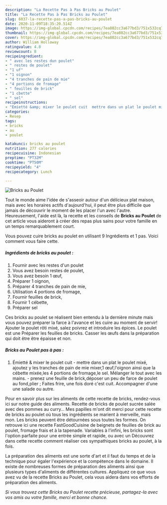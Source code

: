 ```yaml
---
description: "La Recette Pas à Pas Bricks au Poulet"
title: "La Recette Pas à Pas Bricks au Poulet"
slug: 6037-la-recette-pas-a-pas-bricks-au-poulet
date: 2020-11-09T18:35:20.514Z
image: https://img-global.cpcdn.com/recipes/7ea802cc3a677bd3/751x532cq70/bricks-au-poulet-photo-principale-de-la-recette.jpg
thumbnail: https://img-global.cpcdn.com/recipes/7ea802cc3a677bd3/751x532cq70/bricks-au-poulet-photo-principale-de-la-recette.jpg
cover: https://img-global.cpcdn.com/recipes/7ea802cc3a677bd3/751x532cq70/bricks-au-poulet-photo-principale-de-la-recette.jpg
author: William Holloway
ratingvalue: 4.8
reviewcount: 8
recipeingredient:
- " avec les restes dun poulet"
- " restes de poulet"
- "1 uf"
- "1 oignon"
- "4 tranches de pain de mie"
- "4 portions de fromage"
- " feuilles de brick"
- "1 cbette"
- " sel"
recipeinstructions:
- "Émietté &amp; mixer le poulet cuit  mettre dans un plat le poulet mixé, ajoutez y les tranches de pain de mie mixer,1 œuf,l&#39;oignon ainsi que la cébette mixée,les 4 portions de fromage,le sel. Mélanger le tout avec les mains.  prenez une feuille de brick,déposer un peu de farce de poulet au fond,plier ; Faites frire, une fois doré c&#39;est cuit. Accompagner d&#39;une une salade ou autre."
categories:
- Resep
tags:
- bricks
- au
- poulet

katakunci: bricks au poulet 
nutrition: 277 calories
recipecuisine: Indonesian
preptime: "PT32M"
cooktime: "PT50M"
recipeyield: "4"
recipecategory: Lunch

---
```



![Bricks au Poulet](https://img-global.cpcdn.com/recipes/7ea802cc3a677bd3/751x532cq70/bricks-au-poulet-photo-principale-de-la-recette.jpg)

Tout le monde aime l'idée de s'asseoir autour d'un délicieux plat maison, mais avec les horaires actifs d'aujourd'hui, il peut être plus difficile que jamais de découvrir le moment de les placer l'un avec l'autre. Heureusement, l'aide est là, la recette et les conseils de <strong> Bricks au Poulet </strong> de cet article vous aideront à créer des repas plus sains pour votre famille en un temps remarquablement court.

<!--inarticleads1-->

Vous pouvez cuire bricks au poulet en utilisant 9 Ingrédients et 1 pas. Voici comment vous faire cette.

##### Ingrédients de bricks au poulet :

1. Fournir  avec les restes d&#39;un poulet
1. Vous avez besoin  restes de poulet,
1. Vous avez besoin 1 œuf,
1. Préparer 1 oignon,
1. Préparer 4 tranches de pain de mie,
1. Utilisation 4 portions de fromage,
1. Fournir  feuilles de brick,
1. Fournir 1 cébette,
1. Préparer  sel


Ces bricks au poulet se réalisent bien entendu à la dernière minute mais vous pouvez préparer la farce à l&#39;avance et les cuire au moment de servir! Ajouter le poulet rôti mixé, salez poivrez et introduire les épices. Le poulet est une Préparer les feuilles de bricks. Casser les œufs dans la préparation qui doit être être épaisse et non. 

<!--inarticleads2-->

##### Bricks au Poulet pas à pas :

1. Émietté &amp; mixer le poulet cuit  - mettre dans un plat le poulet mixé, ajoutez y les tranches de pain de mie mixer,1 œuf,l&#39;oignon ainsi que la cébette mixée,les 4 portions de fromage,le sel. Mélanger le tout avec les mains.  - prenez une feuille de brick,déposer un peu de farce de poulet au fond,plier ; Faites frire, une fois doré c&#39;est cuit. Accompagner d&#39;une une salade ou autre.


Pour en savoir plus sur les aliments de cette recette de bricks, rendez-vous ici sur notre guide des aliments. Recette de bricks de poulet sucrée salée avec des pommes au curry… Mes papilles m&#39;ont dit merci pour cette recette de bricks au poulet où tous les ingrédients se marient à merveille, mais mon. Les bricks peuvent être détournées sous toutes les formes. On retrouve ici une recette FastGoodCuisine de beignets de feuilles de brick au poulet, fromage frais et à la tapenade. Variables à l&#39;infini, les bricks sont l&#39;option parfaite pour une entrée simple et rapide, ou avec un Découvrez dans cette recette comment réaliser ces sympathiques bricks au poulet, à la fois. 

<!--inarticleads1-->

<p>
La préparation des aliments est une sorte d'art et il faut du temps et de la technique pour égaler l'expérience et la compétence dans le domaine. Il existe de nombreuses formes de préparation des aliments ainsi que plusieurs types d'aliments de différentes cultures. Appliquez ce que vous avez vu de la recette Bricks au Poulet, cela vous aidera dans vos efforts de préparation des aliments.
</p>

<p>
<i>Si vous trouvez cette Bricks au Poulet recette précieuse, partagez-la avec vos amis ou votre famille, merci et bonne chance.</i>
</p>
